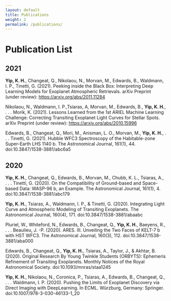 ```yaml
---
layout: default
title: Publications
weight: 2
permalink: /publications/
---
```


# **Publication List**

## 2021
**Yip, K. H.**, Changeat, Q., Nikolaou, N., Morvan, M., Edwards, B., Waldmann, I. P., Tinetti, G. (2021). Peeking inside the Black Box: Interpreting Deep Learning Models for Exoplanet Atmospheric Retrievals. arXiv Preprint (under review): https://arxiv.org/abs/2011.11284

Nikolaou, N., Waldmann, I. P.,Tsiaras, A, Morvan, M., Edwards, B., **Yip, K. H.**, . . . Morik, K. (2021). Lessons Learned from the 1st ARIEL Machine Learning Challenge: Correcting Transiting Exoplanet Light Curves for Stellar Spots. arXiv Preprint (under review): https://arxiv.org/abs/2010.15996

Edwards, B., Changeat, Q., Mori, M., Anisman, L. O., Morvan, M., **Yip, K. H.**, . . . Tinetti, G. (2021). Hubble WFC3 Spectroscopy of the Habitable-zone Super-Earth LHS 1140 b. The Astronomical Journal, 161(1), 44. doi:10.3847/1538-3881/abc6a5

## 2020
**Yip, K. H.**, Changeat, Q., Edwards, B., Morvan, M., Chubb, K. L., Tsiaras, A., . . . Tinetti, G. (2020). On the Compatibility of Ground-based and Space-based Data: WASP-96 b, an Example. The Astronomical Journal, 161(1), 4. doi:10.3847/1538-3881/abc179

**Yip, K. H.**, Tsiaras, A., Waldmann, I. P., & Tinetti, G. (2020). Integrating Light Curve and Atmospheric Modeling of Transiting Exoplanets. The Astronomical Journal, 160(4), 171. doi:10.3847/1538-3881/abaabc

Pluriel, W., Whiteford, N., Edwards, B., Changeat, Q., **Yip, K. H.**, Baeyens, R., . . . Beaulieu, J. -P. (2020). ARES. III. Unveiling the Two Faces of KELT-7 b with HST WFC3. The Astronomical Journal, 160(3), 112. doi:10.3847/1538-3881/aba000

Edwards, B., Changeat, Q., **Yip, K. H.**, Tsiaras, A., Taylor, J., & Akhtar, B. (2020). Original Research By Young Twinkle Students (ORBYTS): Ephemeris Refinement of Transiting Exoplanets. Monthly Notices of the Royal Astronomical Society. doi:10.1093/mnras/staa1245

**Yip, K. H.**, Nikolaou, N., Coronica, P., Tsiaras, A., Edwards, B., Changeat, Q., . . . Waldmann, I. P. (2020). Pushing the Limits of Exoplanet Discovery via Direct Imaging with DeepLearning. In ECML. Würzburg, Germany: Springer. doi:10.1007/978-3-030-46133-1_20
